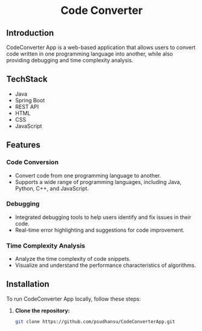 <h1 align="center">Code Converter</h1>


## Introduction

CodeConverter App is a web-based application that allows users to convert code written in one programming language into another, while also providing debugging and time complexity analysis.

## TechStack
- Java
- Spring Boot
- REST API
- HTML
- CSS
- JavaScript

## Features

### Code Conversion

- Convert code from one programming language to another.
- Supports a wide range of programming languages, including Java, Python, C++, and JavaScript.

### Debugging

- Integrated debugging tools to help users identify and fix issues in their code.
- Real-time error highlighting and suggestions for code improvement.

### Time Complexity Analysis

- Analyze the time complexity of code snippets.
- Visualize and understand the performance characteristics of algorithms.

## Installation

To run CodeConverter App locally, follow these steps:

1. **Clone the repository:**

   ```bash
   git clone https://github.com/psudhansu/CodeConverterApp.git

